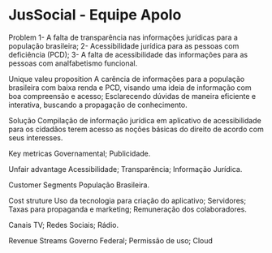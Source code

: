 # JusSocial - Equipe Apolo

Problem
1- A falta de transparência nas informações jurídicas para a população brasileira;
2-  Acessibilidade jurídica para as pessoas com deficiência (PCD);
3- A falta de acessibilidade das informações para as pessoas com analfabetismo funcional.

Unique valeu proposition
A carência de informações para a população brasileira com baixa renda e PCD, visando uma ideia de informação com boa compreensão e acesso;
Esclarecendo dúvidas de maneira eficiente e interativa, buscando a propagação de conhecimento.

Solução
Compilação de informação jurídica em aplicativo de acessibilidade para os cidadãos terem acesso as noções básicas do direito de acordo com seus interesses.

Key metricas
Governamental;
Publicidade.

Unfair advantage
Acessibilidade;
Transparência;
Informação Jurídica.

Customer Segments
População Brasileira.

Cost struture
Uso da tecnologia para criação do aplicativo; 
Servidores; 
Taxas para propaganda e marketing;
Remuneração dos colaboradores.

Canais
TV;
Redes Sociais;
Rádio.

Revenue Streams
Governo Federal;
Permissão de uso;
Cloud
